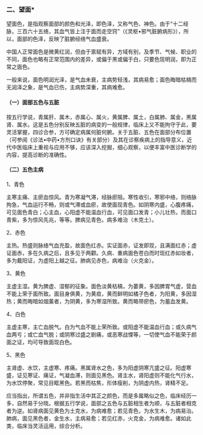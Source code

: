 ### 二、望面*

望面色，是指观察面部的颜色和光泽，即色泽，又称气色、神色。由于“十二经脉，三百六十五络，其血气皆上注于面而走空窍”（《灵枢•邪气脏腑病形》），所以，面部的色泽，反映了脏腑经络气血盛衰。

中国人正常面色是微黄红润，但由于禀赋有异，方域有别，及季节、气候、职业的不同，面色也略有正常范围内的差异，或偏于黑或偏于白，只要色现明润，即为正常之面色。

一般来说，面色明润光泽，是气血未衰，主病势轻浅，其病易愈；面色晦暗枯槁而无润泽之象，是气血已伤，主病势深重，其病难愈。

#### （一）面部五色与五脏

按五行学说，青属肝、属木，赤属心、属火，黄属脾、属土，白属肺、属金，黑属肾、属水。这是五色分别反映五脏的病变的一般规律，临床上又不能拘守于此，要灵活掌握，四诊合参，方可确定病属何脏何腑。关于五脏、五色在面部分布位置（可参阅《诊法•中药•方剂口诀》有关部分）及其在诊察疾病上的指导意义，近代中医临床上重视与应用不够，应该深入挖掘，细心观察，以便丰富中医诊断学的内容，提高诊断的准确性。

#### （二）五色主病

1、青色

主寒主痛、主瘀血惊风。青为寒凝气滞，经脉瘀阻。寒性收引，寒邪中络，则络脉拘急，气血运行不畅，则或气滞或血瘀，故使面现青色。如阴寒内盛，心腹疼痛，可见面色青白；心主血，心阳虚不能温血行血，可见面口发青；小儿壮热，而面口青紫，多为惊风先兆，等等。脾病见青色，病多难治（木克土）。

2、赤色

主热。热盛则脉络气血充盈，故面色红赤。实证面赤，证发即现，且满面红赤；虚证面赤，多在久病之后，且多见于两颧。久病、重病面色苍白而时现红赤如妆者，多为戴阳证，为虚阳上越之征。肺病见赤色，病难治（火克金）。

3、黄色

主虚主湿。黄为脾虚、湿郁的征象。面色淡黄枯槁，为萎黄，多因脾胃气虚，营血不能上荣于面所致。面目身俱黄，为黄疸，黄而鲜明如橘子色者，为阳黄，多因湿热；黄而晦暗如烟薰者，为阴黄，多为寒湿所致。黄而略带瘀色，为蓄血发黄。

4、白色

主虚主寒，主亡血脱气。白为气血不能上荣所致。或阳虚不能温血行血；或久病气血两亏；或亡血气脱；或阴寒过盛之剧痛，或恶寒战慄等，一切使气血不能荣于颜面之证，均可导致面现白色。

5、黑色

主肾虚、水饮，主虚寒、疼痛。黑属肾水之色，多为阳虚阴寒亢盛之征。阳虚寒盛，证见寒证、痛证，气凝血滞，则面见黑色。肾主水，肾阳虚则不能化气行水，为水饮停聚，常见目眶黑色。若黑而枯焦，形体瘦削，为阴虚内热，肾精不足。

应当指出，所谓五色，并非指生活中其正之颜色，而是多属略似之色，临床经历一多，自然易于分晓。根据五行学说，面部之五色与五脏相生者为顺，与五脏者相克者为逆。如肾病面见黄色为土克水，为病难愈；若见青色，为水生木，为病易治。肺病，面见黑色者，金生水，主病易愈；若见红赤，火克金，为病难愈。诸如此类，临床当灵活运用，综合分析。
